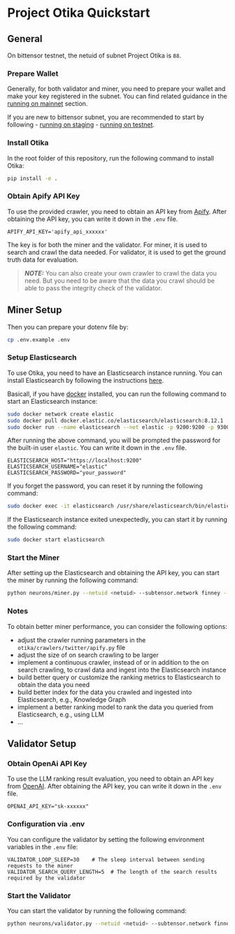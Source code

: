 # Project Otika Quickstart

## General

On bittensor testnet, the netuid of subnet Project Otika is `88`.

### Prepare Wallet

Generally, for both validator and miner, you need to prepare your wallet and make your key registered in the subnet. You can find related guidance in the [running on mainnet](./docs/running_on_mainnet.md) section.

If you are new to bittensor subnet, you are recommended to start by following
    - [running on staging](./docs/running_on_staging.md)
    - [running on testnet](./docs/running_on_testnet.md).



### Install Otika

In the root folder of this repository, run the following command to install Otika:
```bash
pip install -e .
```

### Obtain Apify API Key

To use the provided crawler, you need to obtain an API key from [Apify](https://console.apify.com/). After obtaining the API key, you can write it down in the `.env` file.

```
APIFY_API_KEY='apify_api_xxxxxx'
```

The key is for both the miner and the validator. For miner, it is used to search and crawl the data needed. For validator, it is used to get the ground truth data for evaluation.

> **_NOTE:_** You can also create your own crawler to crawl the data you need. But you need to be aware that the data you crawl should be able to pass the integrity check of the validator.


## Miner Setup


Then you can prepare your dotenv file by:
```bash
cp .env.example .env
```


### Setup Elasticsearch


To use Otika, you need to have an Elasticsearch instance running. You can install Elasticsearch by following the instructions [here](https://www.elastic.co/guide/en/elasticsearch/reference/current/run-elasticsearch-locally.html).

Basicall, if you have [docker](https://docs.docker.com/engine/install/) installed, you can run the following command to start an Elasticsearch instance:
```bash
sudo docker network create elastic
sudo docker pull docker.elastic.co/elasticsearch/elasticsearch:8.12.1
sudo docker run --name elasticsearch --net elastic -p 9200:9200 -p 9300:9300 -e "discovery.type=single-node" -t docker.elastic.co/elasticsearch/elasticsearch:8.12.1
```

After running the above command, you will be prompted the password for the built-in user `elastic`. You can write it down in the `.env` file.

```
ELASTICSEARCH_HOST="https://localhost:9200"
ELASTICSEARCH_USERNAME="elastic"
ELASTICSEARCH_PASSWORD="your_password"
```

If you forget the password, you can reset it by running the following command:
```bash
sudo docker exec -it elasticsearch /usr/share/elasticsearch/bin/elasticsearch-reset-password -u elastic
```

If the Elasticsearch instance exited unexpectedly, you can start it by running the following command:
```bash
sudo docker start elasticsearch
```


### Start the Miner

After setting up the Elasticsearch and obtaining the API key, you can start the miner by running the following command:
```bash
python neurons/miner.py --netuid <netuid> --subtensor.network finney --wallet.name miner --wallet.hotkey default --logging.debug --blacklist.force_validator_permit
```


### Notes

To obtain better miner performance, you can consider the following options:

- adjust the crawler running parameters in the `otika/crawlers/twitter/apify.py` file
- adjust the size of on search crawling to be larger
- implement a continuous crawler, instead of or in addition to the on search crawling, to crawl data and ingest into the Elasticsearch instance
- build better query or customize the ranking metrics to Elasticsearch to obtain the data you need
- build better index for the data you crawled and ingested into Elasticsearch, e.g., Knowledge Graph
- implement a better ranking model to rank the data you queried from Elasticsearch, e.g., using LLM
- ...


## Validator Setup

### Obtain OpenAi API Key

To use the LLM ranking result evaluation, you need to obtain an API key from [OpenAI](https://platform.openai.com/). After obtaining the API key, you can write it down in the `.env` file.

```
OPENAI_API_KEY="sk-xxxxxx"
```

### Configuration via .env

You can configure the validator by setting the following environment variables in the `.env` file:

```
VALIDATOR_LOOP_SLEEP=30    # The sleep interval between sending requests to the miner
VALIDATOR_SEARCH_QUERY_LENGTH=5  # The length of the search results required by the validator
```

### Start the Validator

You can start the validator by running the following command:

```bash
python neurons/validator.py --netuid <netuid> --subtensor.network finney --wallet.name validator --wallet.hotkey default --logging.debug --neuron.sample_size 10 --neuron.axon_off
```